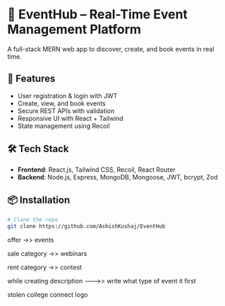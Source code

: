 # 🎉 EventHub – Real-Time Event Management Platform

A full-stack MERN web app to discover, create, and book events in real time.

## 🚀 Features
- User registration & login with JWT
- Create, view, and book events
- Secure REST APIs with validation
- Responsive UI with React + Tailwind
- State management using Recoil

## 🛠️ Tech Stack
- **Frontend**: React.js, Tailwind CSS, Recoil, React Router
- **Backend**: Node.js, Express, MongoDB, Mongoose, JWT, bcrypt, Zod

## 📦 Installation
```bash
# Clone the repo
git clone https://github.com/AshishKushaj/EventHub

```


offer ->> events

sale category  ->> webinars

rent category  ->> contest
 

while creating description --->> write what type of event it first

stolen college connect logo
